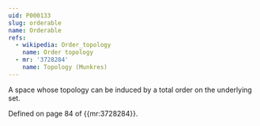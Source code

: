 ```yaml
---
uid: P000133
slug: orderable
name: Orderable
refs:
  - wikipedia: Order_topology
    name: Order topology
  - mr: '3728284'
    name: Topology (Munkres)
---
```


A space whose topology can be induced by a total order on the underlying set.

Defined on page 84 of {{mr:3728284}}.
